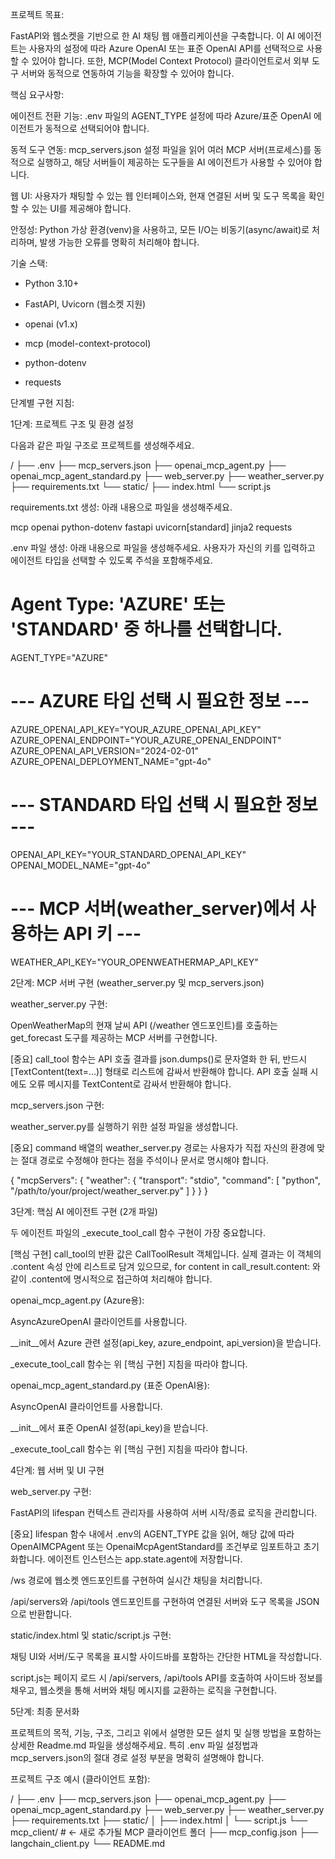 프로젝트 목표:

FastAPI와 웹소켓을 기반으로 한 AI 채팅 웹 애플리케이션을 구축합니다. 이 AI 에이전트는 사용자의 설정에 따라 Azure OpenAI 또는 표준 OpenAI API를 선택적으로 사용할 수 있어야 합니다. 또한, MCP(Model Context Protocol) 클라이언트로서 외부 도구 서버와 동적으로 연동하여 기능을 확장할 수 있어야 합니다.

핵심 요구사항:

에이전트 전환 기능: .env 파일의 AGENT_TYPE 설정에 따라 Azure/표준 OpenAI 에이전트가 동적으로 선택되어야 합니다.

동적 도구 연동: mcp_servers.json 설정 파일을 읽어 여러 MCP 서버(프로세스)를 동적으로 실행하고, 해당 서버들이 제공하는 도구들을 AI 에이전트가 사용할 수 있어야 합니다.

웹 UI: 사용자가 채팅할 수 있는 웹 인터페이스와, 현재 연결된 서버 및 도구 목록을 확인할 수 있는 UI를 제공해야 합니다.

안정성: Python 가상 환경(venv)을 사용하고, 모든 I/O는 비동기(async/await)로 처리하며, 발생 가능한 오류를 명확히 처리해야 합니다.

기술 스택:

- Python 3.10+

- FastAPI, Uvicorn (웹소켓 지원)

- openai (v1.x)

- mcp (model-context-protocol)

- python-dotenv

- requests

단계별 구현 지침:

1단계: 프로젝트 구조 및 환경 설정

다음과 같은 파일 구조로 프로젝트를 생성해주세요.

/
├── .env
├── mcp_servers.json
├── openai_mcp_agent.py
├── openai_mcp_agent_standard.py
├── web_server.py
├── weather_server.py
├── requirements.txt
└── static/
    ├── index.html
    └── script.js

requirements.txt 생성: 아래 내용으로 파일을 생성해주세요.

mcp
openai
python-dotenv
fastapi
uvicorn[standard]
jinja2
requests

.env 파일 생성: 아래 내용으로 파일을 생성해주세요. 사용자가 자신의 키를 입력하고 에이전트 타입을 선택할 수 있도록 주석을 포함해주세요.

# Agent Type: 'AZURE' 또는 'STANDARD' 중 하나를 선택합니다.
AGENT_TYPE="AZURE"
# --- AZURE 타입 선택 시 필요한 정보 ---
AZURE_OPENAI_API_KEY="YOUR_AZURE_OPENAI_API_KEY"
AZURE_OPENAI_ENDPOINT="YOUR_AZURE_OPENAI_ENDPOINT"
AZURE_OPENAI_API_VERSION="2024-02-01"
AZURE_OPENAI_DEPLOYMENT_NAME="gpt-4o"
# --- STANDARD 타입 선택 시 필요한 정보 ---
OPENAI_API_KEY="YOUR_STANDARD_OPENAI_API_KEY"
OPENAI_MODEL_NAME="gpt-4o"
# --- MCP 서버(weather_server)에서 사용하는 API 키 ---
WEATHER_API_KEY="YOUR_OPENWEATHERMAP_API_KEY"

2단계: MCP 서버 구현 (weather_server.py 및 mcp_servers.json)

weather_server.py 구현:

OpenWeatherMap의 현재 날씨 API (/weather 엔드포인트)를 호출하는 get_forecast 도구를 제공하는 MCP 서버를 구현합니다.

[중요] call_tool 함수는 API 호출 결과를 json.dumps()로 문자열화 한 뒤, 반드시 [TextContent(text=...)] 형태로 리스트에 감싸서 반환해야 합니다. API 호출 실패 시에도 오류 메시지를 TextContent로 감싸서 반환해야 합니다.

mcp_servers.json 구현:

weather_server.py를 실행하기 위한 설정 파일을 생성합니다.

[중요] command 배열의 weather_server.py 경로는 사용자가 직접 자신의 환경에 맞는 절대 경로로 수정해야 한다는 점을 주석이나 문서로 명시해야 합니다.

{
  "mcpServers": {
    "weather": {
      "transport": "stdio",
      "command": [
        "python",
        "/path/to/your/project/weather_server.py" 
      ]
    }
  }
}

3단계: 핵심 AI 에이전트 구현 (2개 파일)

두 에이전트 파일의 _execute_tool_call 함수 구현이 가장 중요합니다.

[핵심 구현] call_tool의 반환 값은 CallToolResult 객체입니다. 실제 결과는 이 객체의 .content 속성 안에 리스트로 담겨 있으므로, for content in call_result.content: 와 같이 .content에 명시적으로 접근하여 처리해야 합니다.

openai_mcp_agent.py (Azure용):

AsyncAzureOpenAI 클라이언트를 사용합니다.

__init__에서 Azure 관련 설정(api_key, azure_endpoint, api_version)을 받습니다.

_execute_tool_call 함수는 위 [핵심 구현] 지침을 따라야 합니다.

openai_mcp_agent_standard.py (표준 OpenAI용):

AsyncOpenAI 클라이언트를 사용합니다.

__init__에서 표준 OpenAI 설정(api_key)을 받습니다.

_execute_tool_call 함수는 위 [핵심 구현] 지침을 따라야 합니다.

4단계: 웹 서버 및 UI 구현

web_server.py 구현:

FastAPI의 lifespan 컨텍스트 관리자를 사용하여 서버 시작/종료 로직을 관리합니다.

[중요] lifespan 함수 내에서 .env의 AGENT_TYPE 값을 읽어, 해당 값에 따라 OpenAIMCPAgent 또는 OpenaiMcpAgentStandard를 조건부로 임포트하고 초기화합니다. 에이전트 인스턴스는 app.state.agent에 저장합니다.

/ws 경로에 웹소켓 엔드포인트를 구현하여 실시간 채팅을 처리합니다.

/api/servers와 /api/tools 엔드포인트를 구현하여 연결된 서버와 도구 목록을 JSON으로 반환합니다.

static/index.html 및 static/script.js 구현:

채팅 UI와 서버/도구 목록을 표시할 사이드바를 포함하는 간단한 HTML을 작성합니다.

script.js는 페이지 로드 시 /api/servers, /api/tools API를 호출하여 사이드바 정보를 채우고, 웹소켓을 통해 서버와 채팅 메시지를 교환하는 로직을 구현합니다.

5단계: 최종 문서화

프로젝트의 목적, 기능, 구조, 그리고 위에서 설명한 모든 설치 및 실행 방법을 포함하는 상세한 Readme.md 파일을 생성해주세요. 특히 .env 파일 설정법과 mcp_servers.json의 절대 경로 설정 부분을 명확히 설명해야 합니다.

프로젝트 구조 예시 (클라이언트 포함):

/
├── .env
├── mcp_servers.json
├── openai_mcp_agent.py
├── openai_mcp_agent_standard.py
├── web_server.py
├── weather_server.py
├── requirements.txt
├── static/
│   ├── index.html
│   └── script.js
└── mcp_client/   # ← 새로 추가될 MCP 클라이언트 폴더
    ├── mcp_config.json
    ├── langchain_client.py
    └── README.md

